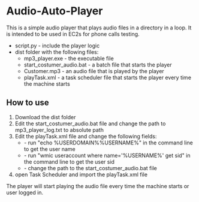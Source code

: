 # Audio-Auto-Player

This is a simple audio player that plays audio files in a directory in a loop. It is intended to be used in EC2s for phone calls testing.
* script.py - include the player logic
* dist folder with the following files:
  * mp3_player.exe - the executable file
  * start_costumer_audio.bat - a batch file that starts the player
  * Customer.mp3 - an audio file that is played by the player
  * playTask.xml - a task scheduler file that starts the player every time the machine starts
  
## How to use
1. Download the dist folder
2. Edit the start_costumer_audio.bat file and change the path to mp3_player_log.txt to absolute path
3. Edit the playTask.xml file and change the following fields: 
    * <Author></Author> - run "echo %USERDOMAIN%\%USERNAME%" in the command line to get the user name
    * <UserId></UserId> - run "wmic useraccount where name='%USERNAME%' get sid" in the command line to get the user sid
    * <Command></Command> - change the path to the start_costumer_audio.bat file
4. open Task Scheduler and import the playTask.xml file

The player will start playing the audio file every time the machine starts or user logged in.